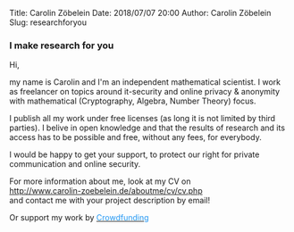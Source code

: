 Title:      Carolin Zöbelein
Date:       2018/07/07 20:00
Author:     Carolin Zöbelein
Slug:       researchforyou


### I make research for you
Hi,

my name is Carolin and I'm an independent mathematical scientist. I work as freelancer on topics around it-security and online privacy & anonymity with mathematical (Cryptography, Algebra, Number Theory) focus.

I publish all my work under free licenses (as long it is not limited by third parties). I belive in open knowledge and that the results of research and its access has to be possible and free, without any fees, for everybody.

I would be happy to get your support, to protect our right for private communication and online security.

For more information about me, look at my CV on  
<a href="http://www.carolin-zoebelein.de/aboutme/cv/cv.php" target="_blank"><font color="#2196F3">http://www.carolin-zoebelein.de/aboutme/cv/cv.php</font></a>  
and contact me with your project description by email!  

Or support my work by <a href="https://research.carolin-zoebelein.de/crowdfunding.html"><font color="#2196F3">Crowdfunding</font></a>
